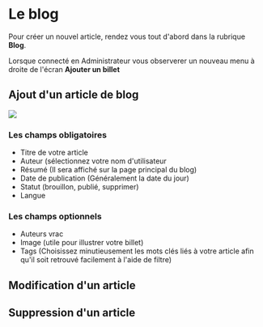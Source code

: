 # Le blog
Pour créer un nouvel article, rendez vous tout d'abord dans la rubrique **Blog**.

Lorsque connecté en Administrateur vous observerer un nouveau menu à droite de l'écran **Ajouter un billet**

## Ajout d'un article de blog

![](../blog.png)

### Les champs obligatoires
- Titre de votre article
- Auteur (sélectionnez votre nom d'utilisateur
- Résumé (Il sera affiché sur la page principal du blog)
- Date de publication (Généralement la date du jour)
- Statut (brouillon, publié, supprimer)
- Langue 
### Les champs optionnels
- Auteurs vrac 
- Image (utile pour illustrer votre billet)
- Tags (Choisissez minutieusement les mots clés liés à votre article afin qu'il soit retrouvé facilement à l'aide de filtre)


## Modification d'un article

## Suppression d'un article